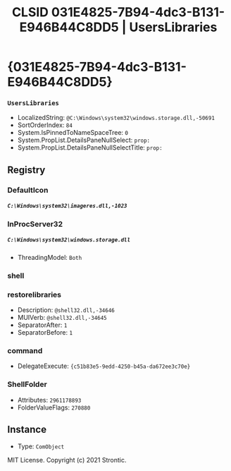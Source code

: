﻿---
title: "CLSID 031E4825-7B94-4dc3-B131-E946B44C8DD5 | UsersLibraries"
excerpt: What is COM-Object CLSID 031E4825-7B94-4dc3-B131-E946B44C8DD5?
---

# {031E4825-7B94-4dc3-B131-E946B44C8DD5}

### `UsersLibraries`
* LocalizedString: `@C:\Windows\system32\windows.storage.dll,-50691`
* SortOrderIndex: `84`
* System.IsPinnedToNameSpaceTree: `0`
* System.PropList.DetailsPaneNullSelect: `prop:`
* System.PropList.DetailsPaneNullSelectTitle: `prop:`

## Registry


### DefaultIcon

##### `C:\Windows\system32\imageres.dll,-1023`

### InProcServer32

##### `C:\Windows\system32\windows.storage.dll`
* ThreadingModel: `Both`

### shell


### restorelibraries

* Description: `@shell32.dll,-34646`
* MUIVerb: `@shell32.dll,-34645`
* SeparatorAfter: `1`
* SeparatorBefore: `1`

### command

* DelegateExecute: `{c51b83e5-9edd-4250-b45a-da672ee3c70e}`

### ShellFolder

* Attributes: `2961178893`
* FolderValueFlags: `270880`

## Instance

* Type: `ComObject`

MIT License. Copyright (c) 2021 Strontic.


